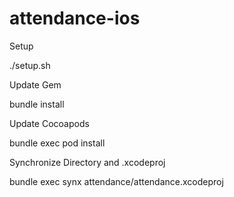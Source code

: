 # attendance-ios

Setup

./setup.sh

Update Gem

bundle install

Update Cocoapods

bundle exec pod install

Synchronize Directory and .xcodeproj

bundle exec synx attendance/attendance.xcodeproj
